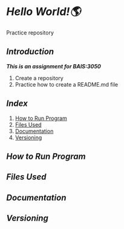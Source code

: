 # _Hello World!:earth_americas:_
Practice repository
## _Introduction_
***This is an assignment for BAIS:3050***
1. Create a repository
2. Practice how to create a README.md file
## _Index_
1. [How to Run Program](https://github.com/yuqingl99/Hello_World#how-to-run-program)
2. [Files Used](https://github.com/yuqingl99/Hello_World#files-used)
3. [Documentation](https://github.com/yuqingl99/Hello_World#documentation)
4. [Versioning](https://github.com/yuqingl99/Hello_World#versioning)
## _How to Run Program_
## _Files Used_
## _Documentation_
## _Versioning_
